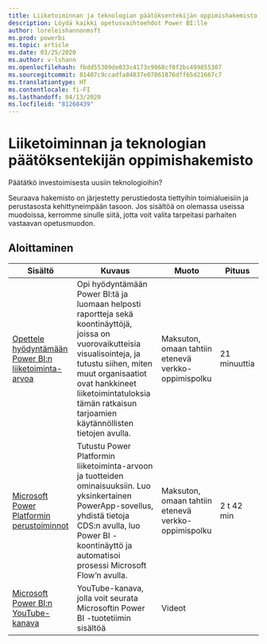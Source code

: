 ```yaml
---
title: Liiketoiminnan ja teknologian päätöksentekijän oppimishakemisto
description: Löydä kaikki opetusvaihtoehdot Power BI:lle
author: loreleishannonmsft
ms.prod: powerbi
ms.topic: article
ms.date: 03/25/2020
ms.author: v-lshann
ms.openlocfilehash: fbdd55309de033c4173c9068cf0f2bc499855307
ms.sourcegitcommit: 81407c9ccadfa84837e07861876dff65d21667c7
ms.translationtype: HT
ms.contentlocale: fi-FI
ms.lasthandoff: 04/13/2020
ms.locfileid: "81268439"
---
```

# <a name="business-and-technical-decision-makers-learning-catalog"></a>Liiketoiminnan ja teknologian päätöksentekijän oppimishakemisto

Päätätkö investoimisesta uusiin teknologioihin? 

Seuraava hakemisto on järjestetty perustiedosta tiettyihin toimialueisiin ja perustasosta kehittyneimpään tasoon. Jos sisältöä on olemassa useissa muodoissa, kerromme sinulle siitä, jotta voit valita tarpeitasi parhaiten vastaavan opetusmuodon. 

## <a name="get-started"></a>Aloittaminen<a name="get-started"></a>
| Sisältö  | Kuvaus  | Muoto  | Pituus     |
|---------------------------------------------------------------------------------------------------------------|------------------------------------------------------------------------------------------------------------------------------------------------------------------------------------------------------------------------|---------------------------------------|------------|
| [Opettele hyödyntämään Power BI:n liiketoiminta-arvoa](https://docs.microsoft.com/learn/modules/introduction-power-bi/) | Opi hyödyntämään Power BI:tä ja luomaan helposti raportteja sekä koontinäyttöjä, joissa on vuorovaikutteisia visualisointeja, ja tutustu siihen, miten muut organisaatiot ovat hankkineet liiketoimintatuloksia tämän ratkaisun tarjoamien käytännöllisten tietojen avulla. | Maksuton, omaan tahtiin etenevä verkko-oppimispolku | 21 minuuttia |
| [Microsoft Power Platformin perustoiminnot](https://docs.microsoft.com/learn/paths/power-plat-fundamentals/)      | Tutustu Power Platformin liiketoiminta-arvoon ja tuotteiden ominaisuuksiin. Luo yksinkertainen PowerApp-sovellus, yhdistä tietoja CDS:n avulla, luo Power BI -koontinäyttö ja automatisoi prosessi Microsoft Flow’n avulla.                          | Maksuton, omaan tahtiin etenevä verkko-oppimispolku | 2 t 42 min  |
| [Microsoft Power BI:n YouTube-kanava](https://www.youtube.com/user/mspowerbi/videos)  | YouTube-kanava, jolla voit seurata Microsoftin Power BI -tuotetiimin sisältöä  | Videot   |            |
